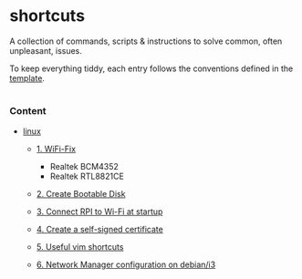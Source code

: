 # shortcuts
A collection of commands, scripts &amp; instructions to solve common, often unpleasant, issues.

To keep everything tiddy, each entry follows the conventions defined in the [template](./template). 

#
### Content
- [linux](./linux)
    - [1. WiFi-Fix](<./linux/1. WiFi-Fix.md>)
        - Realtek BCM4352
        - Realtek RTL8821CE

    - [2. Create Bootable Disk](<./linux/2. Create Bootable Disk.md>)
    
    - [3. Connect RPI to Wi-Fi at startup](<./linux/3. Connect RPI to Wi-Fi at startup.md>)

    - [4. Create a self-signed certificate](<./linux/4. Create a self-signed certificate.md>)

    - [5. Useful vim shortcuts](<./linux/5. Useful vim shortcuts.md>)

    - [6. Network Manager configuration on debian/i3](<./linux/6. Network Manager configuration on debian and i3.md>)

